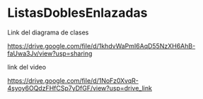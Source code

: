 # ListasDoblesEnlazadas

Link del diagrama de clases

https://drive.google.com/file/d/1khdvWaPmI6AqD55NzXH6AhB-faUwa3Jv/view?usp=sharing

link del video

https://drive.google.com/file/d/1NoFz0XvqR-4syoy6OQdzFHfCSp7yDfGF/view?usp=drive_link
